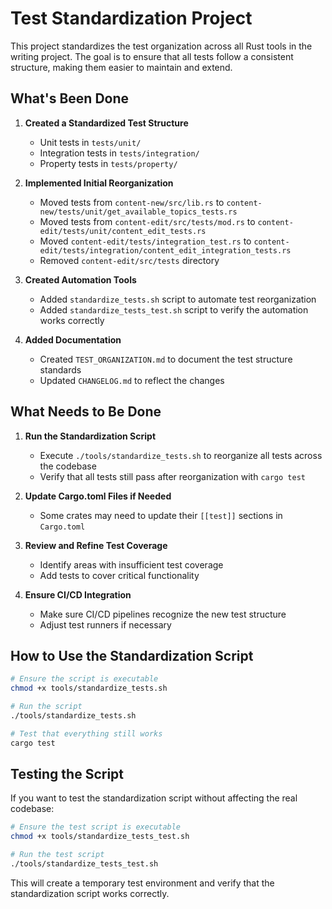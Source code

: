 # Test Standardization Project

This project standardizes the test organization across all Rust tools in the writing project. The goal is to ensure that all tests follow a consistent structure, making them easier to maintain and extend.

## What's Been Done

1. **Created a Standardized Test Structure**

   - Unit tests in `tests/unit/`
   - Integration tests in `tests/integration/`
   - Property tests in `tests/property/`

2. **Implemented Initial Reorganization**

   - Moved tests from `content-new/src/lib.rs` to `content-new/tests/unit/get_available_topics_tests.rs`
   - Moved tests from `content-edit/src/tests/mod.rs` to `content-edit/tests/unit/content_edit_tests.rs`
   - Moved `content-edit/tests/integration_test.rs` to `content-edit/tests/integration/content_edit_integration_tests.rs`
   - Removed `content-edit/src/tests` directory

3. **Created Automation Tools**

   - Added `standardize_tests.sh` script to automate test reorganization
   - Added `standardize_tests_test.sh` script to verify the automation works correctly

4. **Added Documentation**
   - Created `TEST_ORGANIZATION.md` to document the test structure standards
   - Updated `CHANGELOG.md` to reflect the changes

## What Needs to Be Done

1. **Run the Standardization Script**

   - Execute `./tools/standardize_tests.sh` to reorganize all tests across the codebase
   - Verify that all tests still pass after reorganization with `cargo test`

2. **Update Cargo.toml Files if Needed**

   - Some crates may need to update their `[[test]]` sections in `Cargo.toml`

3. **Review and Refine Test Coverage**

   - Identify areas with insufficient test coverage
   - Add tests to cover critical functionality

4. **Ensure CI/CD Integration**
   - Make sure CI/CD pipelines recognize the new test structure
   - Adjust test runners if necessary

## How to Use the Standardization Script

```bash
# Ensure the script is executable
chmod +x tools/standardize_tests.sh

# Run the script
./tools/standardize_tests.sh

# Test that everything still works
cargo test
```

## Testing the Script

If you want to test the standardization script without affecting the real codebase:

```bash
# Ensure the test script is executable
chmod +x tools/standardize_tests_test.sh

# Run the test script
./tools/standardize_tests_test.sh
```

This will create a temporary test environment and verify that the standardization script works correctly.

